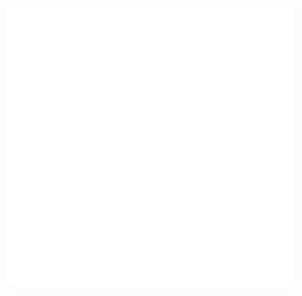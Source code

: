 
<p align="center">
<!-- 	<a href="http://gaocegege.com/Blog"><img src="https://img.shields.io/badge/blog-200k%20pageviews-ffffff.svg?style=social" alt="Blog"></a> -->
<!-- 	<a href="https://twitter.com/gaocegege"><img src="https://img.shields.io/twitter/follow/gaocegege.svg?style=social" alt="Twitter"></a> -->
<!-- 	<a href="https://www.linkedin.com/in/gaocegege/"><img src="https://img.shields.io/badge/-gaocegege-blue?style=flat-square&logo=Linkedin&logoColor=white&link=https://www.linkedin.com/in/gaocegege/"></a> -->
<!-- 	<a href="https://komarev.com/ghpvc/?username=gaocegege"><img src="https://komarev.com/ghpvc/?username=gaocegege" alt="profile"></a> -->
</p>

<p align="center">
	<a href="https://github.com/gaocegege"><img src="https://raw.githubusercontent.com/gaocegege/gaocegege/master/github-metrics.svg" alt="metrics"></a>
<!-- 	<a href="https://github.com/gaocegege"><img src="https://github-profile-trophy.vercel.app/?username=gaocegege&row=1&theme=flat" alt="achievements"></a> -->
</p>
